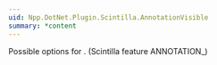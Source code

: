 ```yaml
---
uid: Npp.DotNet.Plugin.Scintilla.AnnotationVisible
summary: *content
---
```


Possible options for <xref href="Npp.DotNet.Plugin.IScintillaGateway.AnnotationSetVisible(Npp.DotNet.Plugin.Scintilla.AnnotationVisible)" data-throw-if-not-resolved="false"></xref>. (Scintilla feature ANNOTATION_)
